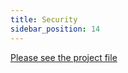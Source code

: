 ```yaml
---
title: Security
sidebar_position: 14
---
```


[Please see the project file](https://github.com/espanso/espanso/security)